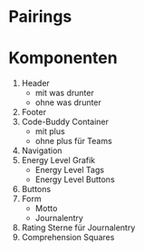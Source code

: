 # **Pairings**

# **Komponenten**

1. Header
   - mit was drunter
   - ohne was drunter
2. Footer
3. Code-Buddy Container
   - mit plus
   - ohne plus für Teams
4. Navigation
5. Energy Level Grafik
   - Energy Level Tags
   - Energy Level Buttons
6. Buttons
7. Form
   - Motto
   - Journalentry
8. Rating Sterne für Journalentry
9. Comprehension Squares
